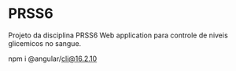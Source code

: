 # PRSS6
Projeto da disciplina PRSS6 
Web application para controle de niveis glicemicos no sangue.

npm i @angular/cli@16.2.10

